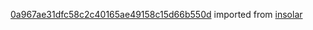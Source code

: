 [0a967ae31dfc58c2c40165ae49158c15d66b550d](https://github.com/insolar/insolar/commit/0a967ae31dfc58c2c40165ae49158c15d66b550d) imported from [insolar](https://github.com/insolar/insolar)
